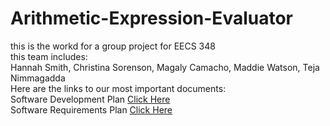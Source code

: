 # Arithmetic-Expression-Evaluator
this is the workd for a group project for EECS 348<br /> 
this team includes:<br /> 
Hannah Smith, Christina Sorenson, Magaly Camacho, Maddie Watson, Teja Nimmagadda<br /> 
Here are the links to our most important documents:<br /> 
Software Development Plan [Click Here](https://github.com/hrsmith1/Arithmetic-Expression-Evaluator/blob/main/Software%20Development%20Plan.pdf) <br /> 
Software Requirements Plan [Click Here](https://github.com/hrsmith1/Arithmetic-Expression-Evaluator/blob/main/02-Software-Requirements-Spec.pdf)


